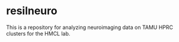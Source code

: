 # resilneuro
This is a repository for analyzing neuroimaging data on TAMU HPRC clusters for the HMCL lab.
